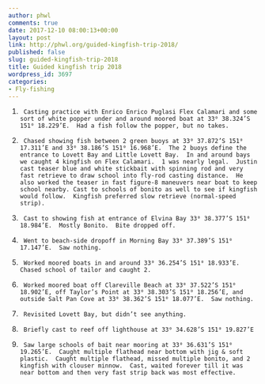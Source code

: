 ```yaml
---
author: phwl
comments: true
date: 2017-12-10 08:00:13+00:00
layout: post
link: http://phwl.org/guided-kingfish-trip-2018/
published: false
slug: guided-kingfish-trip-2018
title: Guided kingfish trip 2018
wordpress_id: 3697
categories:
- Fly-fishing
---
```


1)      Casting practice with Enrico Enrico Puglasi Flex Calamari and some sort of white popper under and around moored boat at 33⁰ 38.324’S 151⁰ 18.229’E.  Had a fish follow the popper, but no takes.
2)      Chased showing fish between 2 green buoys at 33⁰ 37.872’S 151⁰ 17.311’E and 33⁰ 38.186’S 151⁰ 16.968’E.  The 2 buoys define the entrance to Lovett Bay and Little Lovett Bay.  In and around bays we caught 4 kingfish on Flex Calamari.  1 was nearly legal.  Justin cast teaser blue and white stickbait with spinning rod and very fast retrieve to draw school into fly-rod casting distance.  He also worked the teaser in fast figure-8 maneuvers near boat to keep school nearby. Cast to schools of bonito as well to see if kingfish would follow.  Kingfish preferred slow retrieve (normal-speed strip).
3)      Cast to showing fish at entrance of Elvina Bay 33⁰ 38.377’S 151⁰ 18.984’E.  Mostly Bonito.  Bite dropped off.
4)      Went to beach-side dropoff in Morning Bay 33⁰ 37.389’S 151⁰ 17.147’E.  Saw nothing.
5)      Worked moored boats in and around 33⁰ 36.254’S 151⁰ 18.933’E.  Chased school of tailor and caught 2.
6)      Worked moored boat off Clareville Beach at 33⁰ 37.522’S 151⁰ 18.902’E, off Taylor’s Point at 33⁰ 38.303’S 151⁰ 18.256’E, and outside Salt Pan Cove at 33⁰ 38.362’S 151⁰ 18.077’E.  Saw nothing.
7)      Revisited Lovett Bay, but didn’t see anything.
8)      Briefly cast to reef off lighthouse at 33⁰ 34.628’S 151⁰ 19.827’E
9)      Saw large schools of bait near mooring at 33⁰ 36.631’S 151⁰ 19.265’E.  Caught multiple flathead near bottom with jig & soft plastic.  Caught multiple flathead, missed multiple bonito, and 2 kingfish with clouser minnow.  Cast, waited forever till it was near bottom and then very fast strip back was most effective.
